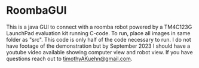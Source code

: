 # RoombaGUI
This is a java GUI to connect with a roomba robot powered by a TM4C123G LaunchPad evaluation kit running C-code. To run, place all images in same folder as "src".  This code is only half of the code necessary to run. I do not have footage of the demonstration but by September 2023 I should have a youtube video available showing computer view and robot view. If you have questions reach out to timothyAKuehn@gmail.com.
